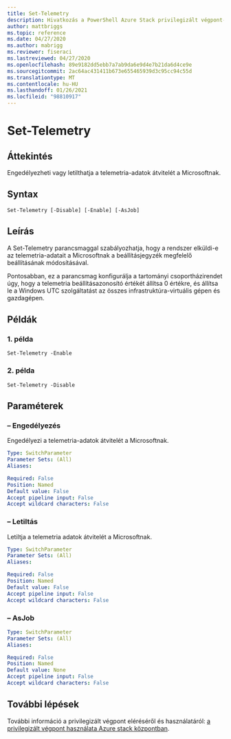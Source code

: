 ```yaml
---
title: Set-Telemetry
description: Hivatkozás a PowerShell Azure Stack privilegizált végpont-Set-Telemetry
author: mattbriggs
ms.topic: reference
ms.date: 04/27/2020
ms.author: mabrigg
ms.reviewer: fiseraci
ms.lastreviewed: 04/27/2020
ms.openlocfilehash: 89e9182dd5ebb7a7ab9da6e9d4e7b21da6d4ce9e
ms.sourcegitcommit: 2ac64ac431411b673e655465939d3c95cc94c55d
ms.translationtype: MT
ms.contentlocale: hu-HU
ms.lasthandoff: 01/26/2021
ms.locfileid: "98810917"
---
```

# <a name="set-telemetry"></a>Set-Telemetry

## <a name="synopsis"></a>Áttekintés
Engedélyezheti vagy letilthatja a telemetria-adatok átvitelét a Microsoftnak.

## <a name="syntax"></a>Syntax

```
Set-Telemetry [-Disable] [-Enable] [-AsJob]
```

## <a name="description"></a>Leírás
A Set-Telemetry parancsmaggal szabályozhatja, hogy a rendszer elküldi-e az telemetria-adatait a Microsoftnak a beállításjegyzék megfelelő beállításának módosításával.

Pontosabban, ez a parancsmag konfigurálja a tartományi csoportházirendet úgy, hogy a telemetria beállításazonosító értékét állítsa 0 értékre, és állítsa le a Windows UTC szolgáltatást az összes infrastruktúra-virtuális gépen és gazdagépen.

## <a name="examples"></a>Példák

### <a name="example-1"></a>1\. példa
```
Set-Telemetry -Enable
```

### <a name="example-2"></a>2\. példa
```
Set-Telemetry -Disable
```

## <a name="parameters"></a>Paraméterek

### <a name="-enable"></a>– Engedélyezés
Engedélyezi a telemetria-adatok átvitelét a Microsoftnak.

```yaml
Type: SwitchParameter
Parameter Sets: (All)
Aliases:

Required: False
Position: Named
Default value: False
Accept pipeline input: False
Accept wildcard characters: False
```

### <a name="-disable"></a>– Letiltás
Letiltja a telemetria adatok átvitelét a Microsoftnak.

```yaml
Type: SwitchParameter
Parameter Sets: (All)
Aliases:

Required: False
Position: Named
Default value: False
Accept pipeline input: False
Accept wildcard characters: False
```

### <a name="-asjob"></a>– AsJob


```yaml
Type: SwitchParameter
Parameter Sets: (All)
Aliases:

Required: False
Position: Named
Default value: None
Accept pipeline input: False
Accept wildcard characters: False
```

## <a name="next-steps"></a>További lépések

További információ a privilegizált végpont eléréséről és használatáról: [a privilegizált végpont használata Azure stack központban](../../operator/azure-stack-privileged-endpoint.md).
